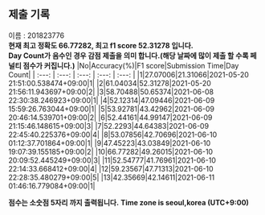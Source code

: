 


  
## 제출 기록  
이름 : 201823776  
**현재 최고 정확도 66.77282, 최고 f1 score 52.31278 입니다.**  
**Day Count가 음수인 경우 감점 제출을 의미 합니다.(해당 날짜에 많이 제출 할 수록 페널티 점수가 커집니다.)**
|No|Accuracy(%)|F1 score|Submission Time|Day Count|
| :---: | :---: | :---: | :---: | :---: |
|1|27.07006|21.31066|2021-05-20 21:51:00.538474+09:00|1|
|2|61.04034|52.31278|2021-05-20 21:56:11.943697+09:00|2|
|3|58.70488|50.65374|2021-06-08 22:30:38.246923+09:00|1|
|4|52.12314|47.09446|2021-06-09 15:59:26.763044+09:00|1|
|5|53.92781|43.42962|2021-06-09 20:46:14.539701+09:00|2|
|6|52.44161|44.99147|2021-06-09 21:15:46.148615+09:00|3|
|7|52.2293|44.64383|2021-06-09 22:45:40.225376+09:00|4|
|8|53.07856|42.70696|2021-06-10 01:12:37.701864+09:00|1|
|9|47.45223|43.03849|2021-06-10 19:07:39.155185+09:00|2|
|10|66.77282|49.26015|2021-06-10 20:09:52.445249+09:00|3|
|11|52.54777|41.76961|2021-06-10 22:14:33.668412+09:00|4|
|12|59.23567|47.71313|2021-06-10 22:28:35.480279+09:00|5|
|13|42.35669|42.14611|2021-06-11 01:46:16.779084+09:00|1|


**점수는 소숫점 5자리 까지 출력됩니다.**
**Time zone is seoul,korea (UTC+9:00)**
